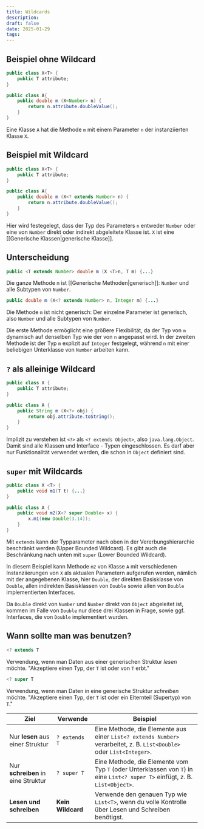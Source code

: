 ```yaml
---
title: Wildcards
description:
draft: false
date: 2025-01-29
tags:
---
```

## Beispiel ohne Wildcard
```java
public class X<T> {
	public T attribute;
}

public class A{
	public double m (X<Number> n) {
		return n.attribute.doubleValue();
	}
}
```
Eine Klasse `A` hat die Methode `m` mit einem Parameter `n` der instanziierten Klasse `X`.

## Beispiel mit Wildcard
```java
public class X<T> {
	public T attribute;
}

public class A{
	public double m (X<? extends Number> n) {
		return n.attribute.doubleValue();
	}
}
```
Hier wird festegelegt, dass der Typ des Parameters `n` entweder `Number` oder eine von `Number` direkt oder indirekt abgeleitete Klasse ist. `X` ist eine [[Generische Klassen|generische Klasse]].

## Unterscheidung
```java
public <T extends Number> double m (X <T>n, T m) {...}
```
Die ganze Methode `m` ist [[Generische Methoden|generisch]]: `Number` und alle Subtypen von `Number`.

```java
public double m (X<? extends Number> n, Integer m) {...}
```
Die Methode `m` ist nicht generisch: Der einzelne Parameter ist generisch, also `Number` und alle Subtypen von `Number`.

Die erste Methode ermöglicht eine größere Flexibilität, da der Typ von `m` dynamisch auf denselben Typ wie der von `n` angepasst wird. In der zweiten Methode ist der Typ `m` explizit auf `Integer` festgelegt, während `n` mit einer beliebigen Unterklasse von `Number` arbeiten kann.

## `?` als alleinige Wildcard
```java
public class X {
	public T attribute;
}

public class A { 
	public String m (X<?> obj) {
		return obj.attribute.toString();
	}
}
```
Implizit zu verstehen ist `<?>` als `<? extends Object>`, also `java.lang.Object`. Damit sind alle Klassen und Interface - Typen eingeschlossen.  Es darf aber nur Funktionalität verwendet werden, die schon in `Object` definiert sind.

## `super` mit Wildcards
```java
public class X <T> {
	public void m1(T t) {...}
}

public class A {
	public void m2(X<? super Double> x) {
		x.m1(new Double(3.14));
	}
}
```
Mit `extends` kann der Typparameter nach oben in der Vererbungshierarchie beschränkt werden (Upper Bounded Wildcard). Es gibt auch die Beschränkung nach unten mit `super` (Lower Bounded Wildcard).

In diesem Beispiel kann Methode `m2` von Klasse `A` mit verschiedenen Instanziierungen von `X` als aktualen Parametern aufgerufen werden, nämlich mit der angegebenen Klasse, hier `Double`, der direkten Basisklasse von `Double`, allen indirekten Basisklassen von `Double` sowie allen von `Double` implementierten Interfaces.

Da `Double` direkt von `Number` und `Number` direkt von `Object` abgeleitet ist, kommen im Falle von `Double` nur diese drei Klassen in Frage, sowie ggf. Interfaces, die von `Double` implementiert wurden.

## Wann sollte man was benutzen?
```java
<? extends T
```
Verwendung, wenn man Daten aus einer generischen Struktur *lesen* möchte.
"Akzeptiere einen Typ, der `T` ist oder von `T` erbt."

```java
<? super T
```
Verwendung, wenn man Daten in eine generische Struktur *schreiben* möchte.
"Akzeptiere einen Typ, der `T` ist oder ein Elternteil (Supertyp) von `T`."

| Ziel                               | Verwende          | Beispiel                                                                                                                    |
| ---------------------------------- | ----------------- | --------------------------------------------------------------------------------------------------------------------------- |
| Nur **lesen** aus einer Struktur   | `? extends T`     | Eine Methode, die Elemente aus einer `List<? extends Number>` verarbeitet, z. B. `List<Double>` oder `List<Integer>`.       |
| Nur **schreiben** in eine Struktur | `? super T`       | Eine Methode, die Elemente vom Typ `T` (oder Unterklassen von `T`) in eine `List<? super T>` einfügt, z. B. `List<Object>`. |
| **Lesen und schreiben**            | **Kein Wildcard** | Verwende den genauen Typ wie `List<T>`, wenn du volle Kontrolle über Lesen und Schreiben benötigst.                         |
